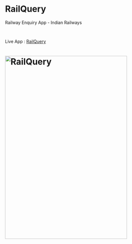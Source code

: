 # RailQuery
Railway Enquiry App - Indian Railways

<br>

Live App : [RailQuery](https://railquery.netlify.app/)

<h1 align="left">
<img
		width="400"
     		height="600"
		alt="RailQuery "
		src="https://github.com/theneoterik/RailQuery/blob/main/app.png">
</h1>
